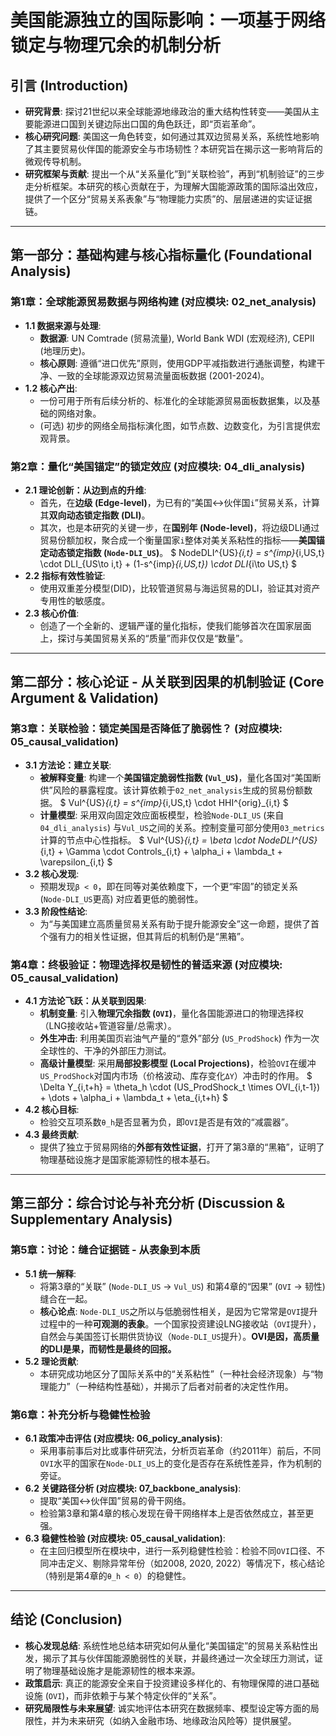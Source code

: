 # 美国能源独立的国际影响：一项基于网络锁定与物理冗余的机制分析

## 引言 (Introduction)

*   **研究背景**: 探讨21世纪以来全球能源地缘政治的重大结构性转变——美国从主要能源进口国到关键边际出口国的角色跃迁，即“页岩革命”。
*   **核心研究问题**: 美国这一角色转变，如何通过其双边贸易关系，系统性地影响了其主要贸易伙伴国的能源安全与市场韧性？本研究旨在揭示这一影响背后的微观传导机制。
*   **研究框架与贡献**: 提出一个从“关系量化”到“关联检验”，再到“机制验证”的三步走分析框架。本研究的核心贡献在于，为理解大国能源政策的国际溢出效应，提供了一个区分“贸易关系表象”与“物理能力实质”的、层层递进的实证证据链。

---

## 第一部分：基础构建与核心指标量化 (Foundational Analysis)

### 第1章：全球能源贸易数据与网络构建 (对应模块: 02_net_analysis)

*   **1.1 数据来源与处理**:
    *   **数据源**: UN Comtrade (贸易流量), World Bank WDI (宏观经济), CEPII (地理历史)。
    *   **核心原则**: 遵循“进口优先”原则，使用GDP平减指数进行通胀调整，构建干净、一致的全球能源双边贸易流量面板数据 (2001-2024)。
*   **1.2 核心产出**:
    *   一份可用于所有后续分析的、标准化的全球能源贸易面板数据集，以及基础的网络对象。
    *   (可选) 初步的网络全局指标演化图，如节点数、边数变化，为引言提供宏观背景。

### 第2章：量化“美国锚定”的锁定效应 (对应模块: 04_dli_analysis)

*   **2.1 理论创新：从边到点的升维**:
    *   首先，在**边级 (Edge-level)**，为已有的“美国↔伙伴国`i`”贸易关系，计算其**双向动态锁定指数 (DLI)**。
    *   其次，也是本研究的关键一步，在**国别年 (Node-level)**，将边级DLI通过贸易份额加权，聚合成一个衡量国家`i`整体对美关系粘性的指标——**美国锚定动态锁定指数 (`Node-DLI_US`)**。
        $
        NodeDLI^{US}_{i,t} = s^{imp}_{i,US,t} \cdot DLI_{US\to i,t} + (1-s^{imp}_{i,US,t}) \cdot DLI_{i\to US,t}
        $
*   **2.2 指标有效性验证**:
    *   使用双重差分模型(DID)，比较管道贸易与海运贸易的DLI，验证其对资产专用性的敏感度。
*   **2.3 核心价值**:
    *   创造了一个全新的、逻辑严谨的量化指标，使我们能够首次在国家层面上，探讨与美国贸易关系的“质量”而非仅仅是“数量”。

---

## 第二部分：核心论证 - 从关联到因果的机制验证 (Core Argument & Validation)

### 第3章：关联检验：锁定美国是否降低了脆弱性？ (对应模块: 05_causal_validation)

*   **3.1 方法论：建立关联**:
    *   **被解释变量**: 构建一个**美国锚定脆弱性指数 (`Vul_US`)**，量化各国对“美国断供”风险的暴露程度。该计算依赖于`02_net_analysis`生成的贸易份额数据。
        $
        Vul^{US}_{i,t} = s^{imp}_{i,US,t} \cdot HHI^{orig}_{i,t}
        $
    *   **计量模型**: 采用双向固定效应面板模型，检验`Node-DLI_US` (来自`04_dli_analysis`) 与`Vul_US`之间的关系。控制变量可部分使用`03_metrics`计算的节点中心性指标。
        $
        Vul^{US}_{i,t} = \beta \cdot NodeDLI^{US}_{i,t} + \Gamma \cdot Controls_{i,t} + \alpha_i + \lambda_t + \varepsilon_{i,t}
        $
*   **3.2 核心发现**:
    *   预期发现`β < 0`，即在同等对美依赖度下，一个更“牢固”的锁定关系 (`Node-DLI_US`更高) 对应着更低的脆弱性。
*   **3.3 阶段性结论**:
    *   为“与美国建立高质量贸易关系有助于提升能源安全”这一命题，提供了首个强有力的相关性证据，但其背后的机制仍是“黑箱”。

### 第4章：终极验证：物理选择权是韧性的普适来源 (对应模块: 05_causal_validation)

*   **4.1 方法论飞跃：从关联到因果**:
    *   **机制变量**: 引入**物理冗余指数 (`OVI`)**，量化各国能源进口的物理选择权（LNG接收站+管道容量/总需求）。
    *   **外生冲击**: 利用美国页岩油气产量的“意外”部分 (`US_ProdShock`) 作为一次全球性的、干净的外部压力测试。
    *   **高级计量模型**: 采用**局部投影模型 (Local Projections)**，检验`OVI`在缓冲`US_ProdShock`对国内市场（价格波动、库存变化`ΔY`）冲击时的作用。
        $
        \Delta Y_{i,t+h} = \theta_h \cdot (US\_ProdShock_t \times OVI_{i,t-1}) + \dots + \alpha_i + \lambda_t + \eta_{i,t+h}
        $
*   **4.2 核心目标**:
    *   检验交互项系数`θ_h`是否显著为负，即`OVI`是否是有效的“减震器”。
*   **4.3 最终贡献**:
    *   提供了独立于贸易网络的**外部有效性证据**，打开了第3章的“黑箱”，证明了物理基础设施才是国家能源韧性的根本基石。

---

## 第三部分：综合讨论与补充分析 (Discussion & Supplementary Analysis)

### 第5章：讨论：缝合证据链 - 从表象到本质

*   **5.1 统一解释**:
    *   将第3章的“关联” (`Node-DLI_US` → `Vul_US`) 和第4章的“因果” (`OVI` → 韧性) 缝合在一起。
    *   **核心论点**: `Node-DLI_US`之所以与低脆弱性相关，是因为它常常是`OVI`提升过程中的一种**可观测的表象**。一个国家投资建设LNG接收站（`OVI`提升），自然会与美国签订长期供货协议（`Node-DLI_US`提升）。**OVI是因，高质量的DLI是果，而韧性是最终的回报。**
*   **5.2 理论贡献**:
    *   本研究成功地区分了国际关系中的“关系粘性”（一种社会经济现象）与“物理能力”（一种结构性基础），并揭示了后者对前者的决定性作用。

### 第6章：补充分析与稳健性检验

*   **6.1 政策冲击评估 (对应模块: 06_policy_analysis)**:
    *   采用事前事后对比或事件研究法，分析页岩革命（约2011年）前后，不同`OVI`水平的国家在`Node-DLI_US`上的变化是否存在系统性差异，作为机制的旁证。
*   **6.2 关键路径分析 (对应模块: 07_backbone_analysis)**:
    *   提取“美国↔伙伴国”贸易的骨干网络。
    *   检验第3章和第4章的核心发现在骨干网络样本上是否依然成立，甚至更强。
*   **6.3 稳健性检验 (对应模块: 05_causal_validation)**:
    *   在主回归模型所在模块中，进行一系列稳健性检验：检验不同`OVI`口径、不同冲击定义、剔除异常年份（如2008, 2020, 2022）等情况下，核心结论（特别是第4章的`θ_h < 0`）的稳健性。

---

## 结论 (Conclusion)

*   **核心发现总结**: 系统性地总结本研究如何从量化“美国锚定”的贸易关系粘性出发，揭示了其与伙伴国能源脆弱性的关联，并最终通过一次全球压力测试，证明了物理基础设施才是能源韧性的根本来源。
*   **政策启示**: 真正的能源安全来自于投资建设多样化的、有物理保障的进口基础设施 (`OVI`)，而非依赖于与某个特定伙伴的“关系”。
*   **研究局限性与未来展望**: 诚实地评估本研究在数据频率、模型设定等方面的局限性，并为未来研究（如纳入金融市场、地缘政治风险等）提供展望。